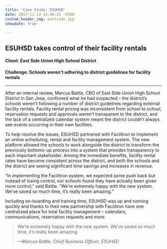 ```yaml
---
title: 'Case Study: ESUHSD'
date: 2017-11-13 14:46:23 -0500
custom_header_img: eastside.jpg
showdate: true

---
```

## ESUHSD takes control of their facility rentals
#### Client: East Side Union High School District
#### Challenge: Schools weren't adhering to district guidelines for facility rentals

---

After an internal review, Marcus Battle, CBO of East Side Union High School District in San
Jose, confirmed what he had suspected – the district’s schools weren’t following a number
of district guidelines regarding external facility rentals. Facility rental pricing was inconsistent
from school to school, reservation requests and approvals weren’t transparent to the district,
and the lack of a centralized calendar system meant the district couldn’t always see events
occurring in their own facilities.

To help resolve the issues, ESUHSD partnered with Facilitron to implement an online
scheduling, rental and facility management system. The new platform allowed the schools to
work alongside the district to transform the previously bottoms-up process into a system that
provides transparency to each important stakeholder. Among the immediate benefits, facility
rental rates have become consistent across the district, and both the schools and the district
are seeing significant time savings and increases in revenue.

“In implementing the Facilitron system, we expected some push back but instead of losing
control, our schools found they have actually been given more control,” said Battle. “We’re
extremely happy with the new system. We’ve saved so much time, it’s really been amazing.”

Including on-boarding and training time, ESUHSD was up and running quickly and thanks to
their new partnership with Facilitron have one centralized place for total facility management
– calendars, communications, reservation requests and more.

> We’re extremely happy with the new system. We’ve saved so much time, it’s really been amazing.
>
> <cite>&mdash;Marcus Battle, Chief Business Officer, ESUHSD</cite>
